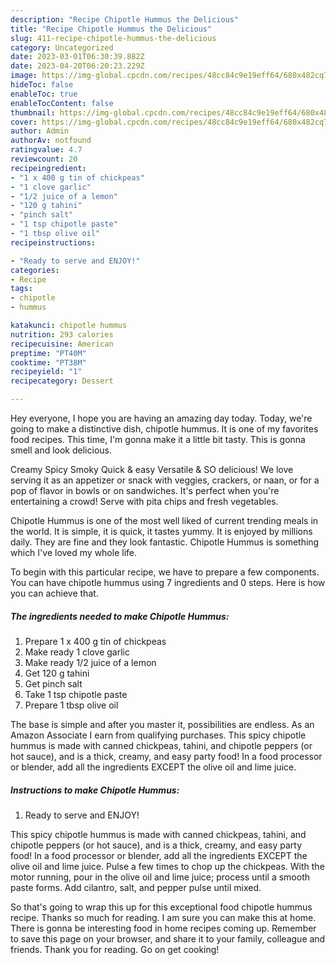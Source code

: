 ```yaml
---
description: "Recipe Chipotle Hummus the Delicious"
title: "Recipe Chipotle Hummus the Delicious"
slug: 411-recipe-chipotle-hummus-the-delicious
category: Uncategorized
date: 2023-03-01T06:30:39.882Z
date: 2023-04-20T06:20:23.229Z
image: https://img-global.cpcdn.com/recipes/48cc84c9e19eff64/680x482cq70/chipotle-hummus-recipe-main-photo.jpg
hideToc: false
enableToc: true
enableTocContent: false
thumbnail: https://img-global.cpcdn.com/recipes/48cc84c9e19eff64/680x482cq70/chipotle-hummus-recipe-main-photo.jpg
cover: https://img-global.cpcdn.com/recipes/48cc84c9e19eff64/680x482cq70/chipotle-hummus-recipe-main-photo.jpg
author: Admin
authorAv: notfound
ratingvalue: 4.7
reviewcount: 20
recipeingredient:
- "1 x 400 g tin of chickpeas"
- "1 clove garlic"
- "1/2 juice of a lemon"
- "120 g tahini"
- "pinch salt"
- "1 tsp chipotle paste"
- "1 tbsp olive oil"
recipeinstructions:

- "Ready to serve and ENJOY!"
categories:
- Recipe
tags:
- chipotle
- hummus

katakunci: chipotle hummus 
nutrition: 293 calories
recipecuisine: American
preptime: "PT40M"
cooktime: "PT38M"
recipeyield: "1"
recipecategory: Dessert

---
```



Hey everyone, I hope you are having an amazing day today. Today, we're going to make a distinctive dish, chipotle hummus. It is one of my favorites food recipes. This time, I'm gonna make it a little bit tasty. This is gonna smell and look delicious.

Creamy Spicy Smoky Quick &amp; easy Versatile &amp; SO delicious! We love serving it as an appetizer or snack with veggies, crackers, or naan, or for a pop of flavor in bowls or on sandwiches. It&#39;s perfect when you&#39;re entertaining a crowd! Serve with pita chips and fresh vegetables.

Chipotle Hummus is one of the most well liked of current trending meals in the world. It is simple, it is quick, it tastes yummy. It is enjoyed by millions daily. They are fine and they look fantastic. Chipotle Hummus is something which I've loved my whole life.


To begin with this particular recipe, we have to prepare a few components. You can have chipotle hummus using 7 ingredients and 0 steps. Here is how you can achieve that.

<!--inarticleads1-->

##### The ingredients needed to make Chipotle Hummus:

1. Prepare 1 x 400 g tin of chickpeas
1. Make ready 1 clove garlic
1. Make ready 1/2 juice of a lemon
1. Get 120 g tahini
1. Get pinch salt
1. Take 1 tsp chipotle paste
1. Prepare 1 tbsp olive oil


The base is simple and after you master it, possibilities are endless. As an Amazon Associate I earn from qualifying purchases. This spicy chipotle hummus is made with canned chickpeas, tahini, and chipotle peppers (or hot sauce), and is a thick, creamy, and easy party food! In a food processor or blender, add all the ingredients EXCEPT the olive oil and lime juice. 

<!--inarticleads2-->

##### Instructions to make Chipotle Hummus:


1. Ready to serve and ENJOY!

This spicy chipotle hummus is made with canned chickpeas, tahini, and chipotle peppers (or hot sauce), and is a thick, creamy, and easy party food! In a food processor or blender, add all the ingredients EXCEPT the olive oil and lime juice. Pulse a few times to chop up the chickpeas. With the motor running, pour in the olive oil and lime juice; process until a smooth paste forms. Add cilantro, salt, and pepper pulse until mixed. 

So that's going to wrap this up for this exceptional food chipotle hummus recipe. Thanks so much for reading. I am sure you can make this at home. There is gonna be interesting food in home recipes coming up. Remember to save this page on your browser, and share it to your family, colleague and friends. Thank you for reading. Go on get cooking!

